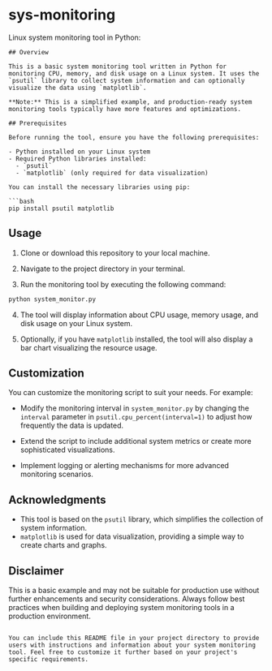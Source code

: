 # sys-monitoring
Linux system monitoring tool in Python:

```
## Overview

This is a basic system monitoring tool written in Python for monitoring CPU, memory, and disk usage on a Linux system. It uses the `psutil` library to collect system information and can optionally visualize the data using `matplotlib`.

**Note:** This is a simplified example, and production-ready system monitoring tools typically have more features and optimizations.

## Prerequisites

Before running the tool, ensure you have the following prerequisites:

- Python installed on your Linux system
- Required Python libraries installed:
  - `psutil`
  - `matplotlib` (only required for data visualization)

You can install the necessary libraries using pip:

```bash
pip install psutil matplotlib
```

## Usage

1. Clone or download this repository to your local machine.

2. Navigate to the project directory in your terminal.

3. Run the monitoring tool by executing the following command:

```bash
python system_monitor.py
```

4. The tool will display information about CPU usage, memory usage, and disk usage on your Linux system.

5. Optionally, if you have `matplotlib` installed, the tool will also display a bar chart visualizing the resource usage.

## Customization

You can customize the monitoring script to suit your needs. For example:

- Modify the monitoring interval in `system_monitor.py` by changing the `interval` parameter in `psutil.cpu_percent(interval=1)` to adjust how frequently the data is updated.

- Extend the script to include additional system metrics or create more sophisticated visualizations.

- Implement logging or alerting mechanisms for more advanced monitoring scenarios.

## Acknowledgments

- This tool is based on the `psutil` library, which simplifies the collection of system information.
- `matplotlib` is used for data visualization, providing a simple way to create charts and graphs.

## Disclaimer

This is a basic example and may not be suitable for production use without further enhancements and security considerations. Always follow best practices when building and deploying system monitoring tools in a production environment.

```

You can include this README file in your project directory to provide users with instructions and information about your system monitoring tool. Feel free to customize it further based on your project's specific requirements.
